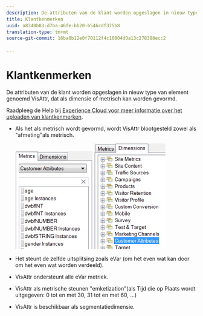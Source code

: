 ```yaml
---
description: De attributen van de klant worden opgeslagen in nieuw type van element genoemd VisAttr, dat als dimensie of metrisch kan worden gevormd.
title: Klantkenmerken
uuid: a8340b83-d7ba-46fe-bb20-b546cdf375b8
translation-type: tm+mt
source-git-commit: 16ba0b12e0f70112f4c10804d0a13c278388ecc2

---
```



# Klantkenmerken

De attributen van de klant worden opgeslagen in nieuw type van element genoemd VisAttr, dat als dimensie of metrisch kan worden gevormd.

Raadpleeg de Help bij [Experience Cloud voor meer informatie over het uploaden van klantkenmerken](https://docs.adobe.com/content/help/en/core-services/interface/customer-attributes/attributes.html).

* Als het als metrisch wordt gevormd, wordt VisAttr blootgesteld zowel als &quot;afmeting&quot;als metrisch.

   ![](assets/ca_metrics.png) ![](assets/ca_dimension.png)

* Het steunt de zelfde uitsplitsing zoals eVar (om het even wat kan door om het even wat worden verdeeld).
* VisAttr ondersteunt alle eVar metriek.
* VisAttr als metrische steunen &quot;emketization&quot;(als Tijd die op Plaats wordt uitgegeven: 0 tot en met 30, 31 tot en met 60, ...)
* VisAttr is beschikbaar als segmentatiedimensie.

